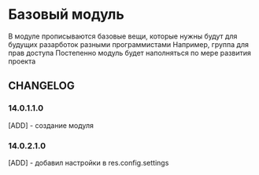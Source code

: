 # Базовый модуль

В модуле прописываются базовые вещи, которые нужны будут для будущих разарботок разными программистами Например, группа
для прав доступа Постепенно модуль будет наполняться по мере развития проекта

## CHANGELOG

### 14.0.1.1.0

[ADD] - создание модуля

### 14.0.2.1.0

[ADD] - добавил настройки в res.config.settings
